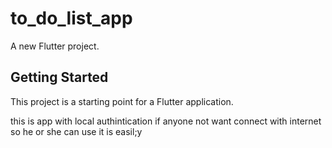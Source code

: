# to_do_list_app

A new Flutter project.

## Getting Started

This project is a starting point for a Flutter application.

this is app with local authintication if anyone not want connect with internet so he or she can use it is easil;y
